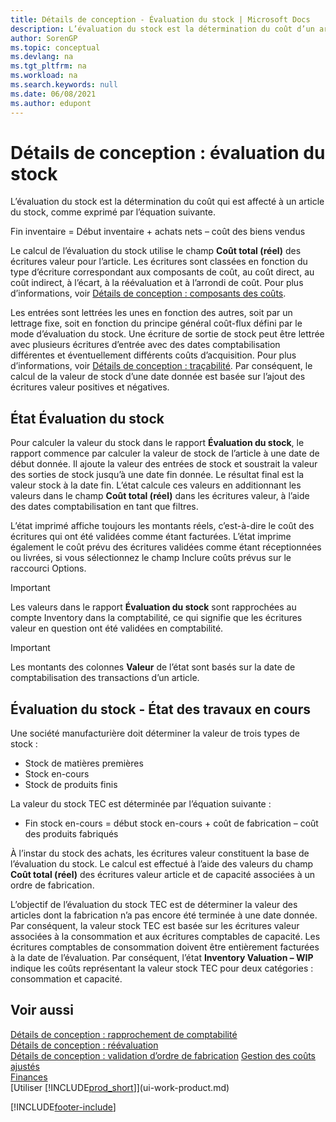 ```yaml
---
title: Détails de conception - Évaluation du stock | Microsoft Docs
description: L’évaluation du stock est la détermination du coût d’un article de stock.
author: SorenGP
ms.topic: conceptual
ms.devlang: na
ms.tgt_pltfrm: na
ms.workload: na
ms.search.keywords: null
ms.date: 06/08/2021
ms.author: edupont
---
```

# <a name="design-details-inventory-valuation"></a><a name="design-details-inventory-valuation"></a>Détails de conception : évaluation du stock
L’évaluation du stock est la détermination du coût qui est affecté à un article du stock, comme exprimé par l’équation suivante.  

Fin inventaire = Début inventaire + achats nets – coût des biens vendus  

Le calcul de l’évaluation du stock utilise le champ **Coût total (réel)** des écritures valeur pour l’article. Les écritures sont classées en fonction du type d’écriture correspondant aux composants de coût, au coût direct, au coût indirect, à l’écart, à la réévaluation et à l’arrondi de coût. Pour plus d’informations, voir [Détails de conception : composants des coûts](design-details-cost-components.md).  

Les entrées sont lettrées les unes en fonction des autres, soit par un lettrage fixe, soit en fonction du principe général coût-flux défini par le mode d’évaluation du stock. Une écriture de sortie de stock peut être lettrée avec plusieurs écritures d’entrée avec des dates comptabilisation différentes et éventuellement différents coûts d’acquisition. Pour plus d’informations, voir [Détails de conception : traçabilité](design-details-item-application.md). Par conséquent, le calcul de la valeur de stock d’une date donnée est basée sur l’ajout des écritures valeur positives et négatives.  

## <a name="inventory-valuation-report"></a><a name="inventory-valuation-report"></a>État Évaluation du stock
Pour calculer la valeur du stock dans le rapport **Évaluation du stock**, le rapport commence par calculer la valeur de stock de l’article à une date de début donnée. Il ajoute la valeur des entrées de stock et soustrait la valeur des sorties de stock jusqu’à une date fin donnée. Le résultat final est la valeur stock à la date fin. L’état calcule ces valeurs en additionnant les valeurs dans le champ **Coût total (réel)** dans les écritures valeur, à l’aide des dates comptabilisation en tant que filtres.  

L’état imprimé affiche toujours les montants réels, c’est-à-dire le coût des écritures qui ont été validées comme étant facturées. L’état imprime également le coût prévu des écritures validées comme étant réceptionnées ou livrées, si vous sélectionnez le champ Inclure coûts prévus sur le raccourci Options.  

> [!IMPORTANT]  
>  Les valeurs dans le rapport **Évaluation du stock** sont rapprochées au compte Inventory dans la comptabilité, ce qui signifie que les écritures valeur en question ont été validées en comptabilité.  

> [!IMPORTANT]  
>  Les montants des colonnes **Valeur** de l’état sont basés sur la date de comptabilisation des transactions d’un article.  

## <a name="inventory-valuation---wip-report"></a><a name="inventory-valuation---wip-report"></a>Évaluation du stock - État des travaux en cours
Une société manufacturière doit déterminer la valeur de trois types de stock :  

* Stock de matières premières  
* Stock en-cours  
* Stock de produits finis  

La valeur du stock TEC est déterminée par l’équation suivante :  

* Fin stock en-cours = début stock en-cours + coût de fabrication – coût des produits fabriqués  

À l’instar du stock des achats, les écritures valeur constituent la base de l’évaluation du stock. Le calcul est effectué à l’aide des valeurs du champ **Coût total (réel)** des écritures valeur article et de capacité associées à un ordre de fabrication.  

L’objectif de l’évaluation du stock TEC est de déterminer la valeur des articles dont la fabrication n’a pas encore été terminée à une date donnée. Par conséquent, la valeur stock TEC est basée sur les écritures valeur associées à la consommation et aux écritures comptables de capacité. Les écritures comptables de consommation doivent être entièrement facturées à la date de l’évaluation. Par conséquent, l’état **Inventory Valuation – WIP** indique les coûts représentant la valeur stock TEC pour deux catégories : consommation et capacité.  

## <a name="see-also"></a><a name="see-also"></a>Voir aussi
[Détails de conception : rapprochement de comptabilité](design-details-reconciliation-with-the-general-ledger.md)   
[Détails de conception : réévaluation](design-details-revaluation.md)   
[Détails de conception : validation d’ordre de fabrication](design-details-production-order-posting.md)
[Gestion des coûts ajustés](finance-manage-inventory-costs.md)  
[Finances](finance.md)  
[Utiliser [!INCLUDE[prod_short](includes/prod_short.md)]](ui-work-product.md)


[!INCLUDE[footer-include](includes/footer-banner.md)]
